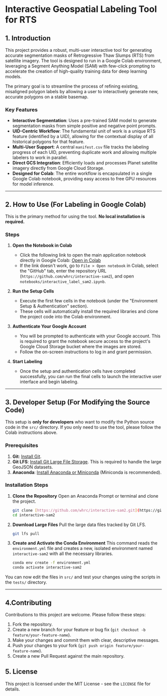 # Interactive Geospatial Labeling Tool for RTS

## 1. Introduction

This project provides a robust, multi-user interactive tool for generating accurate segmentation masks of Retrogressive Thaw Slumps (RTS) from satellite imagery. The tool is designed to run in a Google Colab environment, leveraging a Segment Anything Model (SAM) with few-click prompting to accelerate the creation of high-quality training data for deep learning models.

The primary goal is to streamline the process of refining existing, misaligned polygon labels by allowing a user to interactively generate new, accurate polygons on a stable basemap.

### Key Features

* **Interactive Segmentation**: Uses a pre-trained SAM model to generate segmentation masks from simple positive and negative point prompts.
* **UID-Centric Workflow**: The fundamental unit of work is a unique RTS feature (identified by a UID), allowing for the contextual display of all historical polygons for that feature.
* **Multi-User Support**: A central `manifest.csv` file tracks the labeling progress of each UID, preventing duplicate work and allowing multiple labelers to work in parallel.
* **Direct GCS Integration**: Efficiently loads and processes Planet satellite imagery directly from Google Cloud Storage.
* **Designed for Colab**: The entire workflow is encapsulated in a single Google Colab notebook, providing easy access to free GPU resources for model inference.

***

## 2. How to Use (For Labeling in Google Colab)

This is the primary method for using the tool. **No local installation is required.**

### Steps

1.  **Open the Notebook in Colab**
    * Click the following link to open the main application notebook directly in Google Colab:
        [Open in Colab](https://colab.research.google.com/github/whrc/interactive-sam2/blob/main/notebooks/interactive_label_sam2_(v1_0).ipynb)
    * If the link doesn't work, go to `File > Open notebook` in Colab, select the "GitHub" tab, enter the repository URL (`https://github.com/whrc/interactive-sam2`), and open `notebooks/interactive_label_sam2.ipynb`.

2.  **Run the Setup Cells**
    * Execute the first few cells in the notebook (under the "Environment Setup & Authentication" section).
    * These cells will automatically install the required libraries and clone the project code into the Colab environment.

3.  **Authenticate Your Google Account**
    * You will be prompted to authenticate with your Google account. This is required to grant the notebook secure access to the project's Google Cloud Storage bucket where the images are stored.
    * Follow the on-screen instructions to log in and grant permission.

4.  **Start Labeling**
    * Once the setup and authentication cells have completed successfully, you can run the final cells to launch the interactive user interface and begin labeling.

***

## 3. Developer Setup (For Modifying the Source Code)

This setup is **only for developers** who want to modify the Python source code in the `src/` directory. If you only need to use the tool, please follow the Colab instructions above.

### Prerequisites

1.  **Git**: [Install Git](https://git-scm.com/downloads).
2.  **Git LFS**: [Install Git Large File Storage](https://git-lfs.github.com). This is required to handle the large GeoJSON datasets.
3.  **Anaconda**: [Install Anaconda or Miniconda](https://www.anaconda.com/products/distribution) (Miniconda is recommended).

### Installation Steps

1.  **Clone the Repository**
    Open an Anaconda Prompt or terminal and clone the project.

    ```bash
    git clone [https://github.com/whrc/interactive-sam2.git](https://github.com/whrc/interactive-sam2.git)
    cd interactive-sam2
    ```

2.  **Download Large Files**
    Pull the large data files tracked by Git LFS.

    ```bash
    git lfs pull
    ```

3.  **Create and Activate the Conda Environment**
    This command reads the `environment.yml` file and creates a new, isolated environment named `interactive-sam2` with all the necessary libraries.

    ```bash
    conda env create -f environment.yml
    conda activate interactive-sam2
    ```

You can now edit the files in `src/` and test your changes using the scripts in the `tests/` directory.

***

## 4.Contributing

Contributions to this project are welcome. Please follow these steps:

1.  Fork the repository.
2.  Create a new branch for your feature or bug fix (`git checkout -b feature/your-feature-name`).
3.  Make your changes and commit them with clear, descriptive messages.
4.  Push your changes to your fork (`git push origin feature/your-feature-name`).
5.  Create a new Pull Request against the main repository.

## 5. License

This project is licensed under the MIT License - see the `LICENSE` file for details.